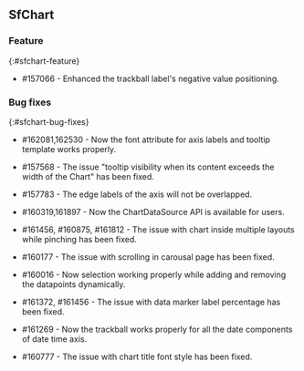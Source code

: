 ## SfChart

### Feature
{:#sfchart-feature}

* \#157066 - Enhanced the trackball label's negative value positioning.

### Bug fixes
{:#sfchart-bug-fixes}

* \#162081,162530 - Now the font attribute for axis labels and tooltip template works properly.

* \#157568 - The issue "tooltip visibility when its content exceeds the width of the Chart" has been fixed.

* \#157783 - The edge labels of the axis will not be overlapped.

* \#160319,161897 - Now the ChartDataSource API is available for users.

* \#161456, #160875, #161812  - The issue with chart inside multiple layouts while pinching has been fixed.

* \#160177 - The issue with scrolling in carousal page has been fixed.

* \#160016  - Now selection working properly while adding and removing the datapoints dynamically.

* \#161372, #161456  - The issue with data marker label percentage has been fixed.

* \#161269 - Now the trackball works properly for all the date components of date time axis.

* \#160777 - The issue with chart title font style has been fixed.